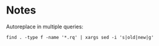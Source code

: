 # Notes

Autoreplace in multiple queries:

    find . -type f -name '*.rq' | xargs sed -i 's|old|new|g'
